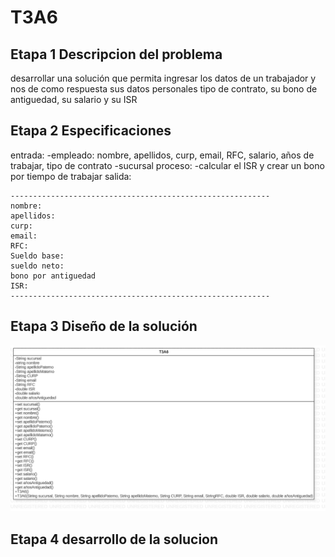 # T3A6
## Etapa 1 Descripcion del problema
desarrollar una solución que permita ingresar los datos de un trabajador y nos de como respuesta sus datos personales tipo de contrato, su bono de antiguedad, su salario y su ISR
## Etapa 2 Especificaciones
entrada:
-empleado: nombre, apellidos, curp, email, RFC, salario, años de trabajar, tipo de contrato
-sucursal
proceso:
-calcular el ISR y crear un bono por tiempo de trabajar
salida:
~~~
----------------------------------------------------------
nombre:
apellidos:
curp:
email:
RFC:
Sueldo base:
sueldo neto:
bono por antiguedad
ISR:
----------------------------------------------------------
~~~
## Etapa 3 Diseño de la solución

![](https://github.com/juanMaAM/T3A6/blob/main/T3A6.png)


## Etapa 4 desarrollo de la solucion
